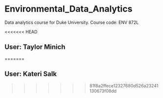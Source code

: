 # Environmental_Data_Analytics
Data analytics course for Duke University. Course code: ENV 872L

<<<<<<< HEAD
## User: Taylor Minich
=======
## User: Kateri Salk
>>>>>>> 81f8a2ffece12327680d526a23241130673f08dd
